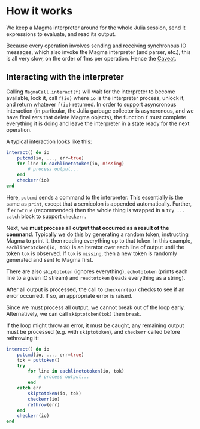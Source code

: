 # How it works

We keep a Magma interpreter around for the whole Julia session, send it expressions to evaluate, and read its output.

Because every operation involves sending and receiving synchronous IO messages, which also invoke the Magma interpreter (and parser, etc.), this is all very slow, on the order of 1ms per operation. Hence the [Caveat](@ref).

## Interacting with the interpreter

Calling `MagmaCall.interact(f)` will wait for the interpreter to become available, lock it, call `f(io)` where `io` is the interpreter process, unlock it, and return whatever `f(io)` returned. In order to support asyncronous interaction (in particular, the Julia garbage collector is asyncronous, and we have finalizers that delete Magma objects), the function `f` must complete everything it is doing and leave the interpreter in a state ready for the next operation.

A typical interaction looks like this:
```julia
interact() do io
    putcmd(io, ..., err=true)
    for line in eachlinetotoken(io, missing)
        # process output...
    end
    checkerr(io)
end
```

Here, `putcmd` sends a command to the interpreter. This essentially is the same as `print`, except that a semicolon is appended automatically. Further, if `err=true` (recommended) then the whole thing is wrapped in a `try ... catch` block to support `checkerr`.

Next, we **must process all output that occurred as a result of the command**. Typically we do this by generating a random token, instructing Magma to print it, then reading everything up to that token. In this example, `eachlinetotoken(io, tok)` is an iterator over each line of output until the token `tok` is observed. If `tok` is `missing`, then a new token is randomly generated and sent to Magma first.

There are also `skiptotoken` (ignores everything), `echototoken` (prints each line to a given IO stream) and `readtotoken` (reads everything as a string).

After all output is processed, the call to `checkerr(io)` checks to see if an error occurred. If so, an appropriate error is raised.

Since we must process all output, we cannot break out of the loop early. Alternatively, we can call `skiptotoken(tok)` then `break`.

If the loop might throw an error, it must be caught, any remaining output must be processed (e.g. with `skiptotoken`), and `checkerr` called before rethrowing it:
```julia
interact() do io
    putcmd(io, ..., err=true)
    tok = puttoken()
    try
        for line in eachlinetotoken(io, tok)
            # process output...
        end
    catch err
        skiptotoken(io, tok)
        checkerr(io)
        rethrow(err)
    end
    checkerr(io)
end
```
